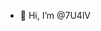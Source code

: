 - 👋 Hi, I’m @7U4lV

<!---
7U4lV/7U4lV is a ✨ special ✨ repository because its `README.md` (this file) appears on your GitHub profile.
You can click the Preview link to take a look at your changes.
--->

